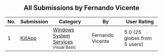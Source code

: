 ﻿<div align="center">

## All Submissions by Fernando Vicente

</div>

No.  | Submission | Category | By   | User Rating
---- | ---------- | -------- | ---- | -----------
1 | [KillApp<br />](https://github.com/Planet-Source-Code/fernando-vicente-killapp__1-2160) | [Windows System Services<br /><sup>Visual Basic</sup>](../ByCategory/windows-system-services__1-35.md) | Fernando Vicente | 5.0 (25 globes from 5 users)
